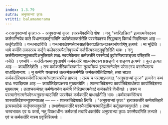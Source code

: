 ```yaml
---
index: 1.3.79
sutra: अनुपराभ्यां कृञः
vritti: balamanorama
---
```


<<अनुपराभ्यां कृञः>> - अनुपराभ्यां कृञः ।परस्मैपदमिति शेषः । ननु "स्वरितञितः" इत्यात्मनेपदस्य कर्तगाम्नियेव फले विधानादकर्तृगामिनि फलेशेषात्कर्तरी॑ति परस्मैपदस्य सिद्धत्वात् किमर्थ मिदमित्यत आह —  कर्तृगेऽपीति । गन्धनादाविति । गन्धनावक्षेपणसेवनसाहसिक्यप्रतियत्नप्रकथनोपयोगेषु इत्यर्थः । मा भूदिति । भावे कर्मणि लकारस्य कर्तृगे फलेपरस्मपैदनिवृत्त्यर्थं कर्तरीत्यस्याऽनुवृत्तिरिति भावः । ननु कर्तरीत्यस्यानुवृत्तावपिअनुक्रियते शब्दः स्वयमेवे॑त्यत्र कर्मकर्तरि परस्मैपदं दुर्वारमित्याशङ्क्य परिहरति —  नचेति । एवमपि = कर्तरीत्यस्यानुवृत्तावपि कर्मकर्तरि आत्मनेपदस्य प्रसङ्गो न शङ्क्य इत्यर्थः । कुत इत्यत आह —  कार्यातिदेशेति । तत्र कर्मकर्तरिकर्मवत्कर्मणा तुल्यक्रियः॑ इत्यात्मनेपदेन परेणाऽस्य परस्मैपदस्य बाधादित्यन्वयः । नु कर्मणि यच्छास्त्रं तत्कर्मवत्कर्मणे॑ति कर्मकर्तर्यतिदिश्यते, तथा चाऽत्र कर्मकर्तरिभावकर्मणो॑रित्यात्मनेपदशास्त्रमिह प्राप्तम् । तस्य च परत्वाऽभावात् "अनुपराभ्यां कृञः" इत्यनेन कथं बाधः स्यादित्यत आह —  कार्यातिदेशपक्षस्य मुख्यतयेति । शास्त्रातिदेशस्य कार्यातिदेशार्थतया कार्यातिदेशस्य मुख्यत्वम् । ततश्चकर्मवत् कर्मणे॑त्यनेन कर्मणि विहितमात्मनेपदं कर्मकर्तरि विधीयते । तस्य च परत्वात्तेनात्मनेपदेनअनुपराभ्याटमिति परस्मैपदं कर्मकर्तरि बाधमर्हतीति भावः ।कर्मवत्कर्मणे॑त्यत्र शास्त्रातिदेशमभ्युपगम्याअह —  — - शास्त्रातिदेशपक्षे त्विति । "अनुपराभ्यां कृञः" इत्यत्रकर्तरि कर्मव्यतिहारे॑ इत्यस्मादेकं कर्तृघणमनुवर्तते । तथाशेषात्कर्तरि परस्मैपद॑मित्यस्माद्द्वितीयं कर्तृग्रहणमनुवर्तते । तथा चस्वभावतः एव यः कर्ता, नतु विवक्षाधीनः कर्मकर्ता तथाविधकर्तर्येव अनुपराभ्यां कृञः परस्मैपद॑मिति लभ्यते । एवं च कर्मकर्तरि नास्य प्रवृत्तिरित्यर्थः ।